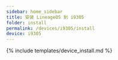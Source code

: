 ```yaml
---
sidebar: home_sidebar
title: 安装 LineageOS 到 i9305
folder: install
permalink: /devices/i9305/install
device: i9305
---
```

{% include templates/device_install.md %}
